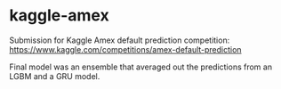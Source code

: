 # kaggle-amex
Submission for Kaggle Amex default prediction competition: https://www.kaggle.com/competitions/amex-default-prediction

Final model was an ensemble that averaged out the predictions from an LGBM and a GRU model.
